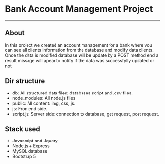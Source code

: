 # Bank Account Management Project
-------------------------------------------------------------------------------
## About

In this project we created an account management for a bank where you can see all clients information from the database
and modify data clients.
Once the data is modified database will be update by a POST method end a result missage will apear to notify if the data was successfylly updated or not


## Dir structure
- db:     All structured data files: databases script and .csv files. 
- node_modules: All node.js files
- public: All content: img, css, js.
- js:    Frontend side.
- script.js: Server side: connection to database, get request, post request.

## Stack used
- Javascript and Jquery
- Node.js + Express
- MySQL database
- Bootstrap 5



